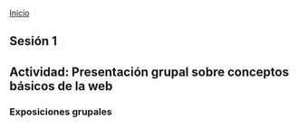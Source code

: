 <!-- No borrar o modificar -->
[Inicio](./index.md)

## Sesión 1 

## Actividad: Presentación grupal sobre conceptos básicos de la web

### Exposiciones grupales





